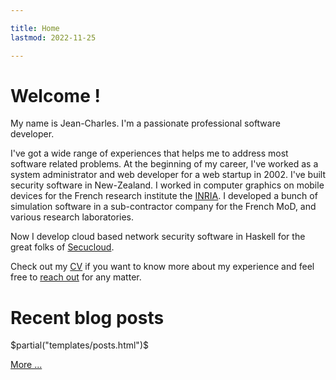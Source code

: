 ```yaml
---

title: Home
lastmod: 2022-11-25

---
```


# Welcome !

My name is Jean-Charles. I'm a passionate professional software developer.

I've got a wide range of experiences that helps me to address most software
related problems. At the beginning of my career, I've worked as a system
administrator and web developer for a web startup in 2002. I've built security
software in New-Zealand. I worked in computer graphics on mobile devices for
the French research institute the [INRIA](https://inria.fr). I developed a
bunch of simulation software in a sub-contractor company for the French MoD,
and various research laboratories.

Now I develop cloud based network security software in Haskell for the great
folks of [Secucloud](https://www.linkedin.com/company/secucloud/).

Check out my [CV](/pages/cv.html) if you want to know more about my experience
and feel free to [reach out](/pages/contact.html) for any matter.

# Recent blog posts

$partial("templates/posts.html")$

[More ...](/pages/posts.html)
